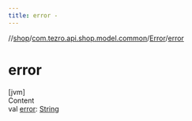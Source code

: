 ```yaml
---
title: error -
---
```

//[shop](../../../index.md)/[com.tezro.api.shop.model.common](../index.md)/[Error](index.md)/[error](error.md)



# error  
[jvm]  
Content  
val [error](error.md): [String](https://kotlinlang.org/api/latest/jvm/stdlib/kotlin/-string/index.html)  



